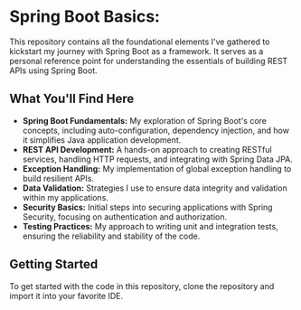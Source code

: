 # Spring Boot Basics: 

This repository contains all the foundational elements I've gathered to kickstart my journey with Spring Boot as a framework. It serves as a personal reference point for understanding the essentials of building REST APIs using Spring Boot.

## What You'll Find Here

- **Spring Boot Fundamentals:** My exploration of Spring Boot's core concepts, including auto-configuration, dependency injection, and how it simplifies Java application development.
- **REST API Development:** A hands-on approach to creating RESTful services, handling HTTP requests, and integrating with Spring Data JPA.
- **Exception Handling:** My implementation of global exception handling to build resilient APIs.
- **Data Validation:** Strategies I use to ensure data integrity and validation within my applications.
- **Security Basics:** Initial steps into securing applications with Spring Security, focusing on authentication and authorization.
- **Testing Practices:** My approach to writing unit and integration tests, ensuring the reliability and stability of the code.

## Getting Started

To get started with the code in this repository, clone the repository and import it into your favorite IDE.
